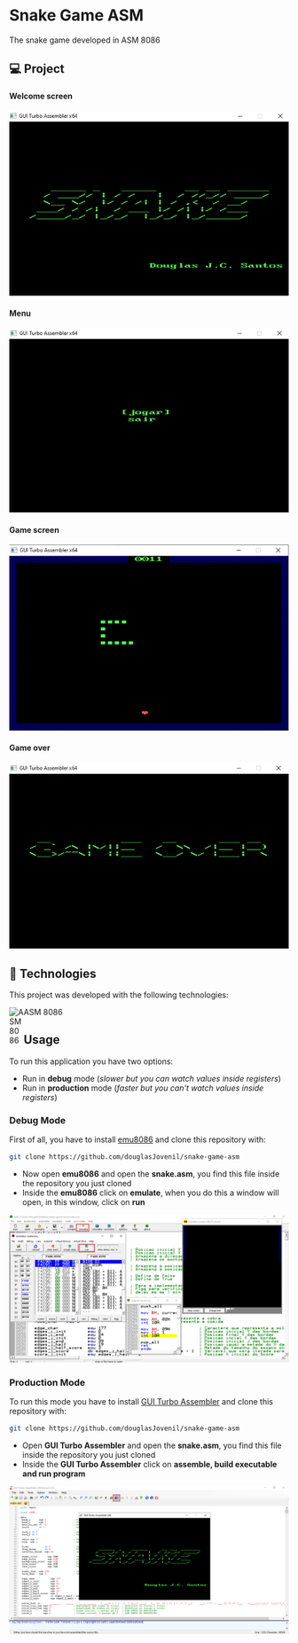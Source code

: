 # Snake Game ASM

The snake game developed in ASM 8086

## 💻 Project

#### Welcome screen

![Welcome screen](./docs/images/00_tela_inicial.png)

#### Menu

![Menu](./docs/images/01_menu_inicial.png)

#### Game screen

![Game screen](./docs/images/02_tela_do_jogo.png)

#### Game over

![Game over](./docs/images/03_game_over.png)

## 🚀 Technologies

This project was developed with the following technologies:

<img align="left" alt="ASM 8086" width="26px" src="https://image.winudf.com/v2/image/cG9ja2V0Ym9va3MubWljcm9wcm9jZXNzb3I4MDg2X2ljb25fMTUxMTQ2OTM4MF8wODk/icon.png?w=170&fakeurl=1" /> ASM 8086

## Usage

To run this application you have two options:

- Run in **debug** mode (_slower but you can watch values inside registers_)
- Run in **production** mode (_faster but you can't watch values inside registers_)

### Debug Mode

First of all, you have to install <a href="https://emu8086-microprocessor-emulator.en.softonic.com/download">emu8086</a> and clone this repository with:

```bash
git clone https://github.com/douglasJovenil/snake-game-asm
```

- Now open **emu8086** and open the **snake.asm**, you find this file inside the repository you just cloned
- Inside the **emu8086** click on **emulate**, when you do this a window will open, in this window, click on **run**

![Running debug mode](./docs/images/04_running_debug_mode.png)

### Production Mode

To run this mode you have to install <a href="https://sourceforge.net/projects/guitasm8086">GUI Turbo Assembler</a> and clone this repository with:

```bash
git clone https://github.com/douglasJovenil/snake-game-asm
```

- Open **GUI Turbo Assembler** and open the **snake.asm**, you find this file inside the repository you just cloned
- Inside the **GUI Turbo Assembler** click on **assemble, build executable and run program**

![Running debug mode](./docs/images/05_running_production_mode.png)
